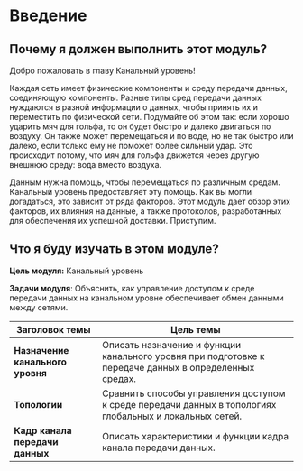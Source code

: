 # Введение

<!-- 6.0.1 -->
##  Почему я должен выполнить этот модуль?

Добро пожаловать в главу Канальный уровень!

Каждая сеть имеет физические компоненты и среду передачи данных, соединяющую компоненты. Разные типы сред передачи данных нуждаются в разной информации о данных, чтобы принять их и переместить по физической сети. Подумайте об этом так: если хорошо ударить мяч для гольфа, то он будет быстро и далеко двигаться по воздуху. Он также может перемещаться и по воде, но не так быстро или далеко, если только ему не поможет более сильный удар. Это происходит потому, что мяч для гольфа движется через другую внешнюю среду: вода вместо воздуха.

Данным нужна помощь, чтобы перемещаться по различным средам. Канальный уровень предоставляет эту помощь. Как вы могли догадаться, это зависит от ряда факторов. Этот модуль дает обзор этих факторов, их влияния на данные, а также протоколов, разработанных для обеспечения их успешной доставки. Приступим.

<!-- 6.0.2 -->
##  Что я буду изучать в этом модуле?

**Цель модуля:** Канальный уровень

**Задачи модуля**: Объяснить, как управление доступом к среде передачи данных на канальном уровне обеспечивает обмен данными между сетями.

| **Заголовок темы** | **Цель темы** |
| --- | --- |
| **Назначение канального уровня** | Описать назначение и функции канального уровня при подготовке к передаче данных в определенных средах. |
| **Топологии** | Сравнить способы управления доступом к среде передачи данных в топологиях глобальных и локальных сетей. |
| **Кадр канала передачи данных** | Описать характеристики и функции кадра канала передачи данных. |



